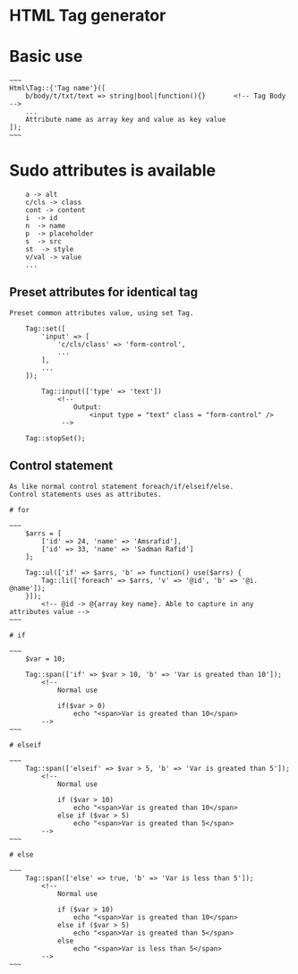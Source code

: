 # HTML Tag generator

# Basic use

	~~~
	Html\Tag::{'Tag name'}([
		b/body/t/txt/text => string|bool|function(){}		<!-- Tag Body -->
		...
		Attribute name as array key and value as key value
	]);
	~~~

# Sudo attributes is available

~~~
	a -> alt
	c/cls -> class
	cont -> content
	i  -> id
	n  -> name
	p  -> placeholder
	s  -> src
	st  -> style
	v/val -> value
	...
~~~

## Preset attributes for identical tag
	Preset common attributes value, using set Tag.

~~~
	Tag::set([
		'input' => [
			'c/cls/class' => 'form-control',
			...
		],
		...
	]);

		Tag::input(['type' => 'text'])
			<!--
				Output:
					<input type = "text" class = "form-control" />
			 -->

	Tag::stopSet();
~~~


## Control statement
	As like normal control statement foreach/if/elseif/else.
	Control statements uses as attributes.

	# for

	~~~
		$arrs = [
			['id' => 24, 'name' => 'Amsrafid'],
			['id' => 33, 'name' => 'Sadman Rafid']
		];
		
		Tag::ul(['if' => $arrs, 'b' => function() use($arrs) {
			Tag::li(['foreach' => $arrs, 'v' => '@id', 'b' => '@i. @name']);
		}]);
			<!-- @id -> @{array key name}. Able to capture in any attributes value -->
	~~~

	# if

	~~~
		$var = 10;

		Tag::span(['if' => $var > 10, 'b' => 'Var is greated than 10']);
			<!-- 
				Normal use
				
				if($var > 0)
					echo "<span>Var is greated than 10</span>
			-->
	~~~

	# elseif

	~~~
		Tag::span(['elseif' => $var > 5, 'b' => 'Var is greated than 5']);
			<!-- 
				Normal use
				
				if ($var > 10)
					echo "<span>Var is greated than 10</span>
				else if ($var > 5)
					echo "<span>Var is greated than 5</span>
			-->
	~~~

	# else

	~~~
		Tag::span(['else' => true, 'b' => 'Var is less than 5']);
			<!-- 
				Normal use
				
				if ($var > 10)
					echo "<span>Var is greated than 10</span>
				else if ($var > 5)
					echo "<span>Var is greated than 5</span>
				else
					echo "<span>Var is less than 5</span>
			-->
	~~~
